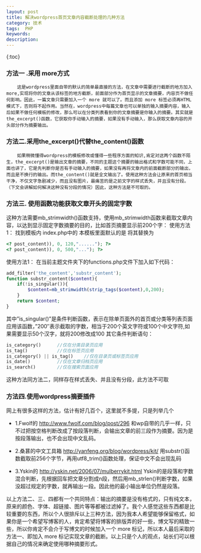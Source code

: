 ```yaml
---
layout: post
title: 解决wordpress首页文章内容截断处理的几种方法
category: 技术	
tags:  PHP
keywords: 
description: 
---
```


{:toc} 

### 方法一 .采用 more方式

        这是wordpress里面自带的默认的简单最直接的方法，在文章中需要进行截断的地方加入 more,实现将你的文章从该标签的地方截断，前面部分作为首页显示的文章摘要，内容页不做任何影响。因此，一篇文章只需要加入一个 more 就可以了。而且添加 more 标签必须再HTML模式下，否则将不起作用。当然在，wordpress中每篇文章也可以单独的输入摘要内容，输入后如果不做任何模板的修改，那么可以在分类列表看到你的文章摘要是你输入的摘要。其实就是the_excerpt()函数，它获取你手动输入的摘要，如果没有手动输入，那么获取文章内容的开头部分作为摘要输出。

### 方法二.采用the_excerpt()代替the_content()函数


        如果稍微懂得wordpress的模板修改或懂得一些程序方面的知识,肯定对这两个函数不陌生，the_excerpt()是输出文章的摘要，不同的主题这个摘要的输出格式和字数可能不同，上面也讲了，它是先判断你是否有手动输入的摘要，如果没有再将文章内的前面截断部分的输出，而且是不换行的输出。而the_content()就是全文输出了。使用这种方法会让原来的首页相当干净，不仅文字急剧减少，而且没有图片，最痛苦的是之前文字的样式丢失，并且没有分段。（下文会讲解如何解决这种没有分段的情况）因此，这种方法是不可取的。

### 方法三. 使用函数功能获取文章开头的固定字数

这种方法需要mb_strimwidth()函数支持，使用mb_strimwidth函数来截取文章内容，以达到显示固定字数摘要的目的，比如首页摘要显示前200个字：
使用方法1：
找到模板内 index.php中的
本模板里面默认的是
将其替换为

```php
<? post_content)), 0, 120,"......"); ?>
<? post_content)), 0, 500,"..."); ?>
```

使用方法1：
在当前主题文件夹下的functions.php文件下加入如下代码：

```php
add_filter('the_content','substr_content');
function substr_content($content){
    if(!is_singular()){
        $content=mb_strimwidth(strip_tags($content),0,200);
    }
    return $content;
}
```



其中”is_singular()”是条件判断函数，表示在除单页面外的首页或分类等列表页面应用该函数，”200″表示截取的字数，相当于200个英文字符或100个中文字符,如果需要显示50个汉字，就将200修改成100
其它条件判断语句：

```php
is_category()      //仅在分类目录页应用
is_tag()           //仅在标签页应用
is_category() || is_tag()    //仅在目录页或标签页应用
is_date()          //仅在文章归档页应用
is_search()        //仅在搜索页面应用
```

这种方法同方法二，同样存在样式丢失、并且没有分段，此方法不可取

### 方法四.使用wordpress摘要插件

网上有很多这样的方法，估计有好几百个，这里就不多提，只是列举几个

- 1.Fwolf的 http://www.fwolf.com/blog/post/296
和wp自带的几乎一样，只不过把按空格判断改成了按段落判断，会输出文章的前三段作为摘要。因为是按段落输出，也不会出现中文乱码。

- 2.桑葚的中文工具箱 http://yanfeng.org/blog/wordpress/kit/
用substr()函数截取前256个字节，再用utf8_trim()函数处理，保证中文不会出现乱码

- 3.Yskin的 http://yskin.net/2006/07/mulberrykit.html
Yskin的是段落和字数混合判断，先根据回车把文章分割成n段，然后用mb_strlen()判断字数，如果没超过规定的字数，就再输出一段。因此他的最小输出单位仍然是段落。

以上方法二、三、四都有一个共同特点：输出的摘要是没有格式的，只有纯文本，原来的颜色、字体、超链接、图片等等都被过滤掉了。我个人感觉这些东西都是比较重要的东西，所以个人很排斥以上三种方法，因为我本人希望能够保留格式，如果你是一个希望写博客的人，肯定希望将博客的排版弄的好一些，博文写的精致一些，所以你肯定不会介于写博文的时候加入一个 more 标记，所以本人最后采取的方法一、即加入 more 标记实现文章的截断。以上只是个人的观点，站长们可以根据自己的情况来确定使用哪种摘要形式。
